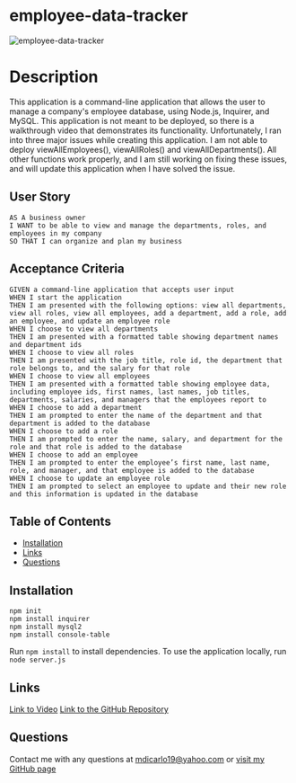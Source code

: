 # employee-data-tracker

![employee-data-tracker]()

# Description
This application is a command-line application that allows the user to manage a company's employee database, using Node.js, Inquirer, and MySQL. 
This application is not meant to be deployed, so there is a walkthrough video that demonstrates its functionality.
Unfortunately, I ran into three major issues while creating this application. I am not able to deploy viewAllEmployees(), viewAllRoles() and viewAllDepartments(). 
All other functions work properly, and I am still working on fixing these issues, and will update this application when I have solved the issue.

## User Story
```
AS A business owner
I WANT to be able to view and manage the departments, roles, and employees in my company
SO THAT I can organize and plan my business
```

## Acceptance Criteria
```
GIVEN a command-line application that accepts user input
WHEN I start the application
THEN I am presented with the following options: view all departments, view all roles, view all employees, add a department, add a role, add an employee, and update an employee role
WHEN I choose to view all departments
THEN I am presented with a formatted table showing department names and department ids
WHEN I choose to view all roles
THEN I am presented with the job title, role id, the department that role belongs to, and the salary for that role
WHEN I choose to view all employees
THEN I am presented with a formatted table showing employee data, including employee ids, first names, last names, job titles, departments, salaries, and managers that the employees report to
WHEN I choose to add a department
THEN I am prompted to enter the name of the department and that department is added to the database
WHEN I choose to add a role
THEN I am prompted to enter the name, salary, and department for the role and that role is added to the database
WHEN I choose to add an employee
THEN I am prompted to enter the employee’s first name, last name, role, and manager, and that employee is added to the database
WHEN I choose to update an employee role
THEN I am prompted to select an employee to update and their new role and this information is updated in the database
```

## Table of Contents
- [Installation](#Installation)
- [Links](#Links)
- [Questions](#Questions)

## Installation
`npm init` <br />
`npm install inquirer` <br />
`npm install mysql2` <br />
`npm install console-table` <br />

Run `npm install` to install dependencies. To use the application locally, run `node server.js`

## Links
[Link to Video](https://drive.google.com/file/d/1jVkL9ka6AgfhIupa5zb5gjJGS8ihVTRi/view)
[Link to the GitHub Repository](https://marikadicarlo.github.io/employee-data-tracker/)

## Questions
Contact me with any questions at <mdicarlo19@yahoo.com> or [visit my GitHub page](https://github.com/marikadicarlo)